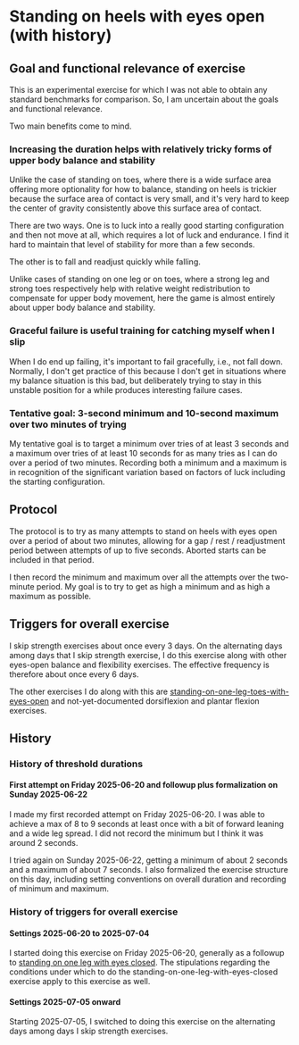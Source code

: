 # Standing on heels with eyes open (with history)

## Goal and functional relevance of exercise

This is an experimental exercise for which I was not able to obtain
any standard benchmarks for comparison. So, I am uncertain about the
goals and functional relevance.

Two main benefits come to mind.

### Increasing the duration helps with relatively tricky forms of upper body balance and stability

Unlike the case of standing on toes, where there is a wide surface
area offering more optionality for how to balance, standing on heels
is trickier because the surface area of contact is very small, and
it's very hard to keep the center of gravity consistently above this
surface area of contact.

There are two ways. One is to luck into a really good starting
configuration and then not move at all, which requires a lot of luck
and endurance. I find it hard to maintain that level of stability for
more than a few seconds.

The other is to fall and readjust quickly while falling.

Unlike cases of standing on one leg or on toes, where a strong leg and
strong toes respectively help with relative weight redistribution to
compensate for upper body movement, here the game is almost entirely
about upper body balance and stability.

### Graceful failure is useful training for catching myself when I slip

When I do end up failing, it's important to fail gracefully, i.e., not
fall down. Normally, I don't get practice of this because I don't get
in situations where my balance situation is this bad, but deliberately
trying to stay in this unstable position for a while produces
interesting failure cases.

### Tentative goal: 3-second minimum and 10-second maximum over two minutes of trying

My tentative goal is to target a minimum over tries of at least 3
seconds and a maximum over tries of at least 10 seconds for as many
tries as I can do over a period of two minutes. Recording both a
minimum and a maximum is in recognition of the significant variation
based on factors of luck including the starting configuration.

## Protocol

The protocol is to try as many attempts to stand on heels with eyes
open over a period of about two minutes, allowing for a gap / rest /
readjustment period between attempts of up to five seconds. Aborted
starts can be included in that period.

I then record the minimum and maximum over all the attempts over the
two-minute period. My goal is to try to get as high a minimum and as
high a maximum as possible.

## Triggers for overall exercise

I skip strength exercises about once every 3 days. On the alternating
days among days that I skip strength exercise, I do this exercise
along with other eyes-open balance and flexibility exercises. The
effective frequency is therefore about once every 6 days.

The other exercises I do along with this are
[standing-on-one-leg-toes-with-eyes-open](standing-on-one-leg-toes-with-eyes-open-with-history.md)
and not-yet-documented dorsiflexion and plantar flexion exercises.

## History

### History of threshold durations

#### First attempt on Friday 2025-06-20 and followup plus formalization on Sunday 2025-06-22

I made my first recorded attempt on Friday 2025-06-20. I was able to
achieve a max of 8 to 9 seconds at least once with a bit of forward
leaning and a wide leg spread. I did not record the minimum but I
think it was around 2 seconds.

I tried again on Sunday 2025-06-22, getting a minimum of about 2
seconds and a maximum of about 7 seconds. I also formalized the
exercise structure on this day, including setting conventions on
overall duration and recording of minimum and maximum.

### History of triggers for overall exercise

#### Settings 2025-06-20 to 2025-07-04

I started doing this exercise on Friday 2025-06-20, generally as a
followup to [standing on one leg with eyes
closed](standing-on-one-leg-with-eyes-closed-with-history.md). The
stipulations regarding the conditions under which to do the
standing-on-one-leg-with-eyes-closed exercise apply to this exercise
as well.

#### Settings 2025-07-05 onward

Starting 2025-07-05, I switched to doing this exercise on the
alternating days among days I skip strength exercises.
